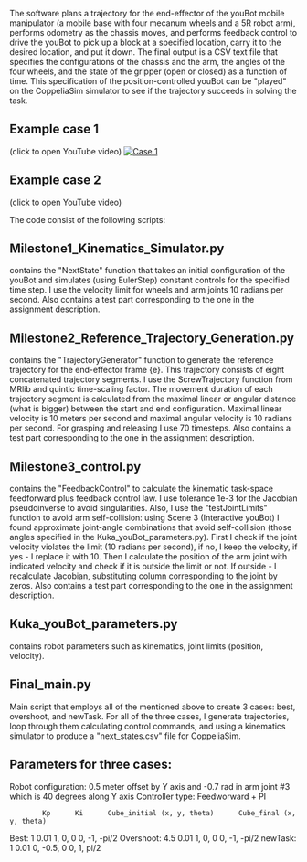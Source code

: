 The software plans a trajectory for the end-effector of the youBot mobile manipulator (a mobile base with four mecanum wheels and a 5R robot arm), performs odometry as the chassis moves, and performs feedback control to drive the youBot to pick up a block at a specified location, carry it to the desired location, and put it down.
The final output is a CSV text file that specifies the configurations of the chassis and the arm, the angles of the four wheels, and the state of the gripper (open or closed) as a function of time. This specification of the position-controlled youBot can be "played" on the CoppeliaSim simulator to see if the trajectory succeeds in solving the task.

## Example case 1 
(click to open YouTube video)
[![Case 1](https://i9.ytimg.com/vi_webp/bZi-0CXhad0/mqdefault.webp?time=1611751200000&sqp=CKC-xYAG&rs=AOn4CLB-41jZ1AY6e-xHj9KWK_Cg1Hjj-Q)](https://youtu.be/EqtP-pyhdBs)

## Example case 2 
(click to open YouTube video)

The code consist of the following scripts:

## Milestone1_Kinematics_Simulator.py
contains the "NextState" function that takes an initial configuration of the youBot and simulates (using EulerStep) 
constant controls for the specified time step. I use the velocity limit for wheels and arm joints 10 radians per second. 
Also contains a test part corresponding to the one in the assignment description.

## Milestone2_Reference_Trajectory_Generation.py
contains the "TrajectoryGenerator" function to generate the reference trajectory for the end-effector frame {e}. 
This trajectory consists of eight concatenated trajectory segments. I use the ScrewTrajectory function from MRlib and 
quintic time-scaling factor. The movement duration of each trajectory segment is calculated from the maximal linear or 
angular distance (what is bigger) between the start and end configuration. Maximal linear velocity is 10 meters per second and 
maximal angular velocity is 10 radians per second. For grasping and releasing I use 70 timesteps. 
Also contains a test part corresponding to the one in the assignment description.

## Milestone3_control.py
contains the "FeedbackControl" to calculate the kinematic task-space feedforward plus feedback control law. 
I use tolerance 1e-3 for the Jacobian pseudoinverse to avoid singularities. Also, I use the "testJointLimits" function 
to avoid arm self-collision: using Scene 3 (Interactive youBot) I found approximate joint-angle combinations that avoid 
self-collision (those angles specified in the Kuka_youBot_parameters.py). First I check if the joint velocity violates 
the limit (10 radians per second), if no, I keep the velocity, if yes - I replace it with 10. 
Then I calculate the position of the arm joint with indicated velocity and check if it is outside the limit or not. 
If outside - I recalculate Jacobian, substituting column corresponding to the joint by zeros. 
Also contains a test part corresponding to the one in the assignment description.

## Kuka_youBot_parameters.py
contains robot parameters such as kinematics, joint limits (position, velocity).

## Final_main.py
Main script that employs all of the mentioned above to create 3 cases: best, overshoot, and newTask. 
For all of the three cases, I generate trajectories, loop through them calculating control commands, 
and using a kinematics simulator to produce a "next_states.csv" file for CoppeliaSim.

## Parameters for three cases:
Robot configuration: 0.5 meter offset by Y axis and -0.7 rad in arm joint #3 which is 40 degrees along Y axis
Controller type: Feedworward + PI

            Kp      Ki      Cube_initial (x, y, theta)      Cube_final (x, y, theta)
Best:       1       0.01    1, 0, 0                         0, -1, -pi/2
Overshoot:  4.5     0.01    1, 0, 0                         0, -1, -pi/2
newTask:    1       0.01    0, -0.5, 0                      0, 1, pi/2
